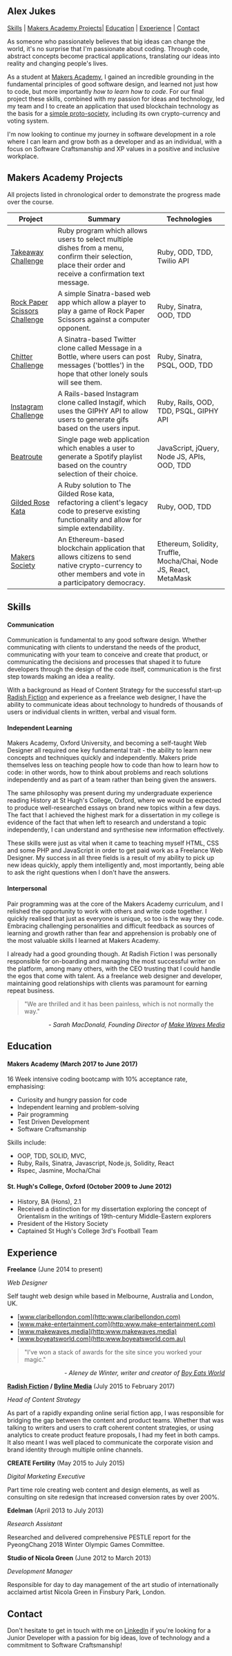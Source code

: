 ## Alex Jukes

[Skills](#skills) | [Makers Academy Projects](#makers_projects)| [Education](#education) | [Experience](#experience) | [Contact](#contact)

As someone who passionately believes that big ideas can change the world, it's no surprise that I'm passionate about coding. Through code, abstract concepts become practical applications, translating our ideas into reality and changing people's lives.

As a student at [Makers Academy](http://www.makersacademy.com/), I gained an incredible grounding in the fundamental principles of good software design, and learned not just how to code, but more importantly _how to learn how to code_. For our final project these skills, combined with my passion for ideas and technology, led my team and I to create an application that used blockchain technology as the basis for a [simple proto-society](https://github.com/UltimateCoder00/Makers-Society), including its own crypto-currency and voting system.

 I'm now looking to continue my journey in software development in a role where I can learn and grow both as a developer and as an individual, with a focus on Software Craftsmanship and XP values in a positive and inclusive workplace.


## <a name="makers_projects">Makers Academy Projects</a>

All projects listed in chronological order to demonstrate the progress made over the course.

 | Project | Summary | Technologies |
 |----------|----------|----------|
 | [Takeaway Challenge](https://github.com/AlexJukes/takeaway-challenge) | Ruby program which allows users to select multiple dishes from a menu, confirm their selection, place their order and receive a confirmation text message. | Ruby, ODD, TDD, Twilio API |
 | [Rock Paper Scissors Challenge](https://github.com/AlexJukes/rps-challenge) | A simple Sinatra-based web app which allow a player to play a game of Rock Paper Scissors against a computer opponent. | Ruby, Sinatra, OOD, TDD|
 | [Chitter Challenge](https://github.com/AlexJukes/chitter-challenge) | A Sinatra-based Twitter clone called Message in a Bottle, where users can post messages ('bottles') in the hope that other lonely souls will see them. | Ruby, Sinatra, PSQL, OOD, TDD|
 | [Instagram Challenge](https://github.com/AlexJukes/instagif) | A Rails-based Instagram clone called Instagif, which uses the GIPHY API to allow users to generate gifs based on the users input. | Ruby, Rails, OOD, TDD, PSQL, GIPHY API|
 | [Beatroute](https://github.com/AlexJukes/beatroute) | Single page web application which enables a user to generate a Spotify playlist based on the country selection of their choice. | JavaScript, jQuery, Node JS, APIs, OOD, TDD|
 | [Gilded Rose Kata](https://github.com/AlexJukes/GildedRose-Refactoring-Kata) | A Ruby solution to The Gilded Rose kata, refactoring a client's legacy code to preserve existing functionality and allow for simple extendability. | Ruby, OOD, TDD |
 | [Makers Society](https://github.com/UltimateCoder00/Makers-Society) | An Ethereum-based blockchain application that allows citizens to send native crypto-currency to other members and vote in a participatory democracy. | Ethereum, Solidity, Truffle, Mocha/Chai, Node JS, React, MetaMask |


## <a name="skills"> Skills </a>

#### Communication

Communication is fundamental to any good software design. Whether communicating with clients to understand the needs of the product, communicating with your team to conceive and create that product, or communicating the decisions and processes that shaped it to future developers through the design of the code itself, communication is the first step towards making an idea a reality.

With a background as Head of Content Strategy for the successful start-up [Radish Fiction](https://www.radishfiction.com/) and experience as a freelance web designer, I have the ability to communicate ideas about technology to hundreds of thousands of users or individual clients in written, verbal and visual form.

#### Independent Learning

Makers Academy, Oxford University, and becoming a self-taught Web Designer all required one key fundamental trait - the ability to learn new concepts and techniques quickly and independently. Makers pride themselves less on teaching people how to code than how to learn how to code: in other words, how to think about problems and reach solutions independently and as part of a team rather than being given the answers.

The same philosophy was present during my undergraduate experience reading History at St Hugh's College, Oxford, where we would be expected to produce well-researched essays on brand new topics within a few days. The fact that I achieved the highest mark for a dissertation in my college is evidence of the fact that when left to research and understand a topic independently, I can understand and synthesise new information effectively.

These skills were just as vital when it came to teaching myself HTML, CSS and some PHP and JavaScript in order to get paid work as a Freelance Web Designer. My success in all three fields is a result of my ability to pick up new ideas quickly, apply them intelligently and, most importantly, being able to ask the right questions when I don't have the answers.

#### Interpersonal

Pair programming was at the core of the Makers Academy curriculum, and I relished the opportunity to work with others and write code together. I quickly realised that just as everyone is unique, so too is the way they code. Embracing challenging personalities and difficult feedback as sources of learning and growth rather than fear and apprehension is probably one of the most valuable skills I learned at Makers Academy.

I already had a good grounding though. At Radish Fiction I was personally responsible for on-boarding and managing the most successful writer on the platform, among many others, with the CEO trusting that I could handle the egos that come with talent. As a freelance web designer and developer, maintaining good relationships with clients was paramount for earning repeat business.

> "We are thrilled and it has been painless, which is not normally the way."

<p style="text-align: right;"><em> - Sarah MacDonald, Founding Director of <a href="http://www.makewaves.media/who-we-are/">Make Waves Media</a></em></p>

## <a name="education"> Education </a>

#### Makers Academy (March 2017 to June 2017)

16 Week intensive coding bootcamp with 10% acceptance rate, emphasising:

- Curiosity and hungry passion for code
- Independent learning and problem-solving
- Pair programming
- Test Driven Development
- Software Craftsmanship

Skills include:

- OOP, TDD, SOLID, MVC,
- Ruby, Rails, Sinatra, Javascript, Node.js, Solidity, React
- Rspec, Jasmine, Mocha/Chai

#### St. Hugh's College, Oxford (October 2009 to June 2012)

- History, BA (Hons), 2.1
- Received a distinction for my dissertation exploring the concept of Orientalism in the writings of 19th-century Middle-Eastern explorers
- President of the History Society
- Captained St Hugh's College 3rd's Football Team


## <a name="experience"> Experience </a>

**Freelance** (June 2014 to present)   

*Web Designer*  

Self taught web design while based in Melbourne, Australia and London, UK.

- [www.claribellondon.com](http:www.claribellondon.com)
- [www.make-entertainment.com](http:www.make-entertainment.com)
- [www.makewaves.media](http:www.makewaves.media)
- [www.boyeatsworld.com](http:www.boyeatsworld.com.au)

> "I’ve won a stack of awards for the site since you worked your magic."

<p style="text-align: right;"><em> - Aleney de Winter, writer and creator of <a href="http://boyeatsworld.com.au/">Boy Eats World</a></em></p>


**[Radish Fiction](https://www.radishfiction.com/) / [Byline Media](https://www.byline.com/)** (July 2015 to February 2017)  

*Head of Content Strategy*  

As part of a rapidly expanding online serial fiction app, I was responsible for bridging the gap between the content and product teams. Whether that was talking to writers and users to craft coherent content strategies, or using analytics to create product feature proposals, I had my feet in both camps. It also meant I was well placed to communicate the corporate vision and brand identity through multiple online channels.


**CREATE Fertility** (May 2015 to July 2015)   

*Digital Marketing Executive*

Part time role creating web content and design elements, as well as consulting on site redesign that increased conversion rates by over 200%.


**Edelman** (April 2013 to July 2013)   

*Research Assistant*  

Researched and delivered comprehensive PESTLE report for the PyeongChang 2018 Winter Olympic Games Committee.


**Studio of Nicola Green** (June 2012 to March 2013)

*Development Manager*  

Responsible for day to day management of the art studio of internationally acclaimed artist Nicola Green in Finsbury Park, London.


## <a name="contact"> Contact  </a>

Don't hesitate to get in touch with me  on [LinkedIn](https://www.linkedin.com/in/alex-jukes/) if you're looking for a Junior Developer with a passion for big ideas, love of technology and a commitment to Software Craftsmanship!
